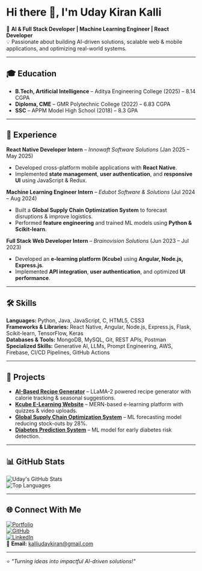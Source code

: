 # Hi there 👋, I'm Uday Kiran Kalli

🚀 **AI & Full Stack Developer | Machine Learning Engineer | React Developer**  
💡 Passionate about building AI-driven solutions, scalable web & mobile applications, and optimizing real-world systems.

---

## 🎓 Education
- **B.Tech, Artificial Intelligence** – Aditya Engineering College (2025) – 8.14 CGPA  
- **Diploma, CME** – GMR Polytechnic College (2022) – 6.83 CGPA  
- **SSC** – APPM Model High School (2018) – 8.3 GPA  

---

## 💼 Experience
**React Native Developer Intern** – *Innowaft Software Solutions* (Jan 2025 – May 2025)  
- Developed cross-platform mobile applications with **React Native**.  
- Implemented **state management**, **user authentication**, and **responsive UI** using JavaScript & Redux.

**Machine Learning Engineer Intern** – *Edubot Software & Solutions* (Jul 2024 – Aug 2024)  
- Built a **Global Supply Chain Optimization System** to forecast disruptions & improve logistics.  
- Performed **feature engineering** and trained ML models using **Python & Scikit-learn**.

**Full Stack Web Developer Intern** – *Brainovision Solutions* (Jun 2023 – Jul 2023)  
- Developed an **e-learning platform (Kcube)** using **Angular, Node.js, Express.js**.  
- Implemented **API integration**, **user authentication**, and optimized **UI performance**.

---

## 🛠 Skills
**Languages:** Python, Java, JavaScript, C, HTML5, CSS3  
**Frameworks & Libraries:** React Native, Angular, Node.js, Express.js, Flask, Scikit-learn, TensorFlow, Keras  
**Databases & Tools:** MongoDB, MySQL, Git, REST APIs, Postman  
**Specialized Skills:** Generative AI, LLMs, Prompt Engineering, AWS, Firebase, CI/CD Pipelines, GitHub Actions  

---

## 📂 Projects
- **[AI-Based Recipe Generator](https://github.com/UdaykiranKalli/ai-recipe-generator)** – LLaMA-2 powered recipe generator with calorie tracking & seasonal suggestions.  
- **[Kcube E-Learning Website](https://github.com/UdaykiranKalli/kcube-elearning)** – MERN-based e-learning platform with quizzes & video uploads.  
- **[Global Supply Chain Optimization System](https://github.com/UdaykiranKalli/supplychain-optimizer)** – ML forecasting model reducing stock-outs by 28%.  
- **[Diabetes Prediction System](https://github.com/UdaykiranKalli/diabetes-predictor)** – ML model for early diabetes risk detection.

---

## 📊 GitHub Stats
![Uday's GitHub Stats](https://github-readme-stats.vercel.app/api?username=udaykirankalli&show_icons=true&theme=radical)  
![Top Languages](https://github-readme-stats.vercel.app/api/top-langs/?username=udaykirankalli&layout=compact&theme=radical)

---

## 🌐 Connect With Me
[![Portfolio](https://img.shields.io/badge/Portfolio-Visit%20Now-orange)](https://udaykirankalli.com)  
[![GitHub](https://img.shields.io/badge/GitHub-udaykirankalli-black?logo=github)](https://github.com/UdaykiranKalli)  
[![LinkedIn](https://img.shields.io/badge/LinkedIn-Uday%20Kiran%20Kalli-blue?logo=linkedin)](https://linkedin.com/in/kalliudaykiran)  
📧 **Email:** [kalliudaykiran@gmail.com](mailto:kalliudaykiran@gmail.com)

---

⭐ *"Turning ideas into impactful AI-driven solutions!"*
